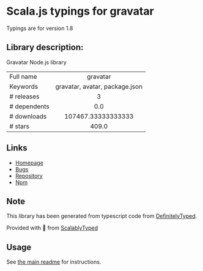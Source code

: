 
# Scala.js typings for gravatar

Typings are for version 1.8

## Library description:
Gravatar Node.js library

|                    |                 |
| ------------------ | :-------------: |
| Full name          | gravatar |
| Keywords           | gravatar, avatar, package.json |
| # releases         | 3 |
| # dependents       | 0.0 |
| # downloads        | 107467.33333333333 |
| # stars            | 409.0 |

## Links
- [Homepage](https://github.com/emerleite/node-gravatar#readme)
- [Bugs](https://github.com/emerleite/node-gravatar/issues)
- [Repository](https://github.com/emerleite/node-gravatar)
- [Npm](https://www.npmjs.com/package/gravatar)
    


## Note
This library has been generated from typescript code from [DefinitelyTyped](https://definitelytyped.org).

Provided with :purple_heart: from [ScalablyTyped](https://github.com/oyvindberg/ScalablyTyped)

## Usage
See [the main readme](../../readme.md) for instructions.


